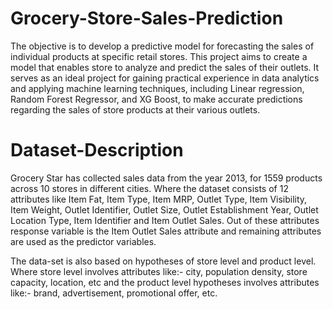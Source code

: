 # Grocery-Store-Sales-Prediction
The objective is to develop a predictive model for forecasting the sales of individual products at specific retail stores. This project aims to create a model that enables store to analyze and predict the sales of their outlets. It serves as an ideal project for gaining practical experience in data analytics and applying machine learning techniques, including Linear regression, Random Forest Regressor, and XG Boost, to make accurate predictions regarding the sales of store products at their various outlets.

# Dataset-Description
Grocery Star has collected sales data from the year 2013, for 1559 products across 10 stores in different cities. Where the dataset consists of 12 attributes like Item Fat, Item Type, Item MRP, Outlet Type, Item Visibility, Item Weight, Outlet Identifier, Outlet Size, Outlet Establishment Year, Outlet Location Type, Item Identifier and Item Outlet Sales. Out of these attributes response variable is the Item Outlet Sales attribute and remaining attributes are used as the predictor variables.

The data-set is also based on hypotheses of store level and product level. Where store level involves attributes like:- city, population density, store capacity, location, etc and the product level hypotheses involves attributes like:- brand, advertisement, promotional offer, etc.




